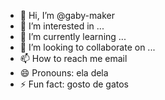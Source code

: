 - 👋 Hi, I’m @gaby-maker
- 👀 I’m interested in ...
- 🌱 I’m currently learning ...
- 💞️ I’m looking to collaborate on ...
- 📫 How to reach me email
- 😄 Pronouns: ela dela
- ⚡ Fun fact: gosto de gatos

<!---
gaby-maker/gaby-maker is a ✨ special ✨ repository because its `README.md` (this file) appears on your GitHub profile.
You can click the Preview link to take a look at your changes.
--->
